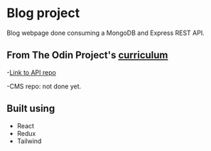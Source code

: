 # Blog project

Blog webpage done consuming a MongoDB and Express REST API.

## From The Odin Project's [curriculum](https://www.theodinproject.com/paths/full-stack-javascript/courses/nodejs/lessons/blog-api)

-[Link to API repo](https://github.com/leandrob0/blog-api)

-CMS repo: not done yet.

## Built using 
* React
* Redux
* Tailwind